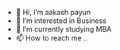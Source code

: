 - 👋 Hi, I’m aakash payun
- 👀 I’m interested in Business
- 🌱 I’m currently studying MBA
- 📫 How to reach me ..

<!---
aakashpayun25/aakashpayun25 is a ✨ special ✨ repository because its `README.md` (this file) appears on your GitHub profile.
You can click the Preview link to take a look at your changes.
--->
